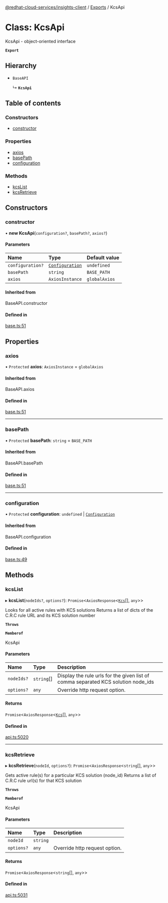 [@redhat-cloud-services/insights-client](../README.md) / [Exports](../modules.md) / KcsApi

# Class: KcsApi

KcsApi - object-oriented interface

**`Export`**

## Hierarchy

- `BaseAPI`

  ↳ **`KcsApi`**

## Table of contents

### Constructors

- [constructor](KcsApi.md#constructor)

### Properties

- [axios](KcsApi.md#axios)
- [basePath](KcsApi.md#basepath)
- [configuration](KcsApi.md#configuration)

### Methods

- [kcsList](KcsApi.md#kcslist)
- [kcsRetrieve](KcsApi.md#kcsretrieve)

## Constructors

### constructor

• **new KcsApi**(`configuration?`, `basePath?`, `axios?`)

#### Parameters

| Name | Type | Default value |
| :------ | :------ | :------ |
| `configuration?` | [`Configuration`](Configuration.md) | `undefined` |
| `basePath` | `string` | `BASE_PATH` |
| `axios` | `AxiosInstance` | `globalAxios` |

#### Inherited from

BaseAPI.constructor

#### Defined in

[base.ts:51](https://github.com/RedHatInsights/javascript-clients/blob/master/packages/insights/base.ts#L51)

## Properties

### axios

• `Protected` **axios**: `AxiosInstance` = `globalAxios`

#### Inherited from

BaseAPI.axios

#### Defined in

[base.ts:51](https://github.com/RedHatInsights/javascript-clients/blob/master/packages/insights/base.ts#L51)

___

### basePath

• `Protected` **basePath**: `string` = `BASE_PATH`

#### Inherited from

BaseAPI.basePath

#### Defined in

[base.ts:51](https://github.com/RedHatInsights/javascript-clients/blob/master/packages/insights/base.ts#L51)

___

### configuration

• `Protected` **configuration**: `undefined` \| [`Configuration`](Configuration.md)

#### Inherited from

BaseAPI.configuration

#### Defined in

[base.ts:49](https://github.com/RedHatInsights/javascript-clients/blob/master/packages/insights/base.ts#L49)

## Methods

### kcsList

▸ **kcsList**(`nodeIds?`, `options?`): `Promise`<`AxiosResponse`<[`Kcs`](../interfaces/Kcs.md)[], `any`\>\>

Looks for all active rules with KCS solutions  Returns a list of dicts of the C.R.C rule URL and its KCS solution number

**`Throws`**

**`Memberof`**

KcsApi

#### Parameters

| Name | Type | Description |
| :------ | :------ | :------ |
| `nodeIds?` | `string`[] | Display the rule urls for the given list of comma separated KCS solution node_ids |
| `options?` | `any` | Override http request option. |

#### Returns

`Promise`<`AxiosResponse`<[`Kcs`](../interfaces/Kcs.md)[], `any`\>\>

#### Defined in

[api.ts:5020](https://github.com/RedHatInsights/javascript-clients/blob/master/packages/insights/api.ts#L5020)

___

### kcsRetrieve

▸ **kcsRetrieve**(`nodeId`, `options?`): `Promise`<`AxiosResponse`<`string`[], `any`\>\>

Gets active rule(s) for a particular KCS solution (node_id)  Returns a list of C.R.C rule url(s) for that KCS solution

**`Throws`**

**`Memberof`**

KcsApi

#### Parameters

| Name | Type | Description |
| :------ | :------ | :------ |
| `nodeId` | `string` |  |
| `options?` | `any` | Override http request option. |

#### Returns

`Promise`<`AxiosResponse`<`string`[], `any`\>\>

#### Defined in

[api.ts:5031](https://github.com/RedHatInsights/javascript-clients/blob/master/packages/insights/api.ts#L5031)
